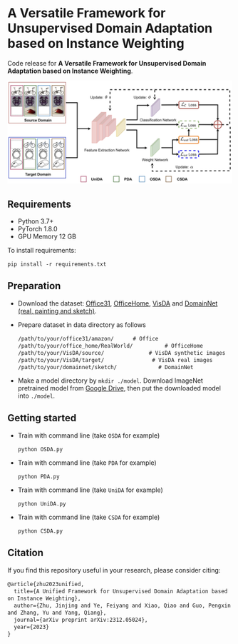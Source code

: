 # A Versatile Framework for Unsupervised Domain Adaptation based on Instance Weighting

Code release for **A Versatile Framework for Unsupervised Domain Adaptation based on Instance Weighting**.

![](LIWUDA-pipeline.jpg)

## Requirements
* Python 3.7+
* PyTorch 1.8.0
* GPU Memory 12 GB

To install requirements:

```
pip install -r requirements.txt
```

## Preparation
* Download the dataset: [Office31](https://faculty.cc.gatech.edu/~judy/domainadapt/), [OfficeHome](https://www.hemanthdv.org/officeHomeDataset.html), [VisDA](https://github.com/VisionLearningGroup/taskcv-2017-public/tree/master/classification) and [DomainNet (real, painting and sketch)](http://ai.bu.edu/M3SDA/).
* Prepare dataset in data directory as follows
    ```
    /path/to/your/office31/amazon/      # Office
    /path/to/your/office_home/RealWorld/          # OfficeHome 
    /path/to/your/VisDA/source/              # VisDA synthetic images
    /path/to/your/VisDA/target/               # VisDA real images
    /path/to/your/domainnet/sketch/             # DomainNet
    ```

* Make a model directory by ```mkdir ./model```. Download ImageNet pretrained model from [Google Drive](https://drive.google.com/file/d/1wWsZYeQ3b1Zd5R5TRmVeAxYlEU3KHuy2/view?usp=sharing), then put the downloaded model into ```./model```. 

## Getting started
* Train with command line (take `OSDA` for example)
    ```
    python OSDA.py
* Train with command line (take `PDA` for example)
    ```
    python PDA.py
* Train with command line (take `UniDA` for example)
    ```
    python UniDA.py
* Train with command line (take `CSDA` for example)
    ```
    python CSDA.py

## Citation
If you find this repository useful in your research, please consider citing:

```
@article{zhu2023unified,
  title={A Unified Framework for Unsupervised Domain Adaptation based on Instance Weighting},
  author={Zhu, Jinjing and Ye, Feiyang and Xiao, Qiao and Guo, Pengxin and Zhang, Yu and Yang, Qiang},
  journal={arXiv preprint arXiv:2312.05024},
  year={2023}
}

